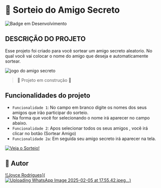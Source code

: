 # 🎁 Sorteio do Amigo Secreto</span>
![Badge em Desenvolvimento](http://img.shields.io/static/v1?label=STATUS&message=EM%20DESENVOLVIMENTO&color=GREEN&style=for-the-badge)

## DESCRIÇÃO DO PROJETO

  Esse projeto foi criado para você sortear um amigo secreto aleatorio.
  No qual você vai colocar o nome do amigo que deseja e automaticamente sortear.

 ![jogo do amigo secreto](https://github.com/user-attachments/assets/933b2373-9977-451d-861b-cd1efe5b7ebf)

> :construction: Projeto em construção :construction:

## Funcionalidades do projeto

- `Funcionalidade 1`: No campo em branco digite os nomes dos seus amigos que irão participar do sorteio.
- Na forma que você for selecionando o nome irá aparecer no campo abaixo.
- `Funcionalidade 2`: Apos selecionar todos os seus amigos , você irá clicar no botão (Sortear Amigo)
- `Funcionalidade 2a`: Em seguida seu amigo secreto irá aparecer na tela. 
 
 [![Veja o Sorteio!](![amigo-secreto](https://github.com/user-attachments/assets/f6af9fef-b367-415f-b153-aafc7744aa85))](https://github.com/user-attachments/assets/2d5db485-b5d5-4c6a-91cb-8bad4febd633)

 ## 👥 Autor  

[![Joyce Rodrigues](![Uploading WhatsApp Image 2025-02-05 at 17.55.42.jpeg…]())](https://github.com/Joyce784/Jogo-amigo-secreto)


